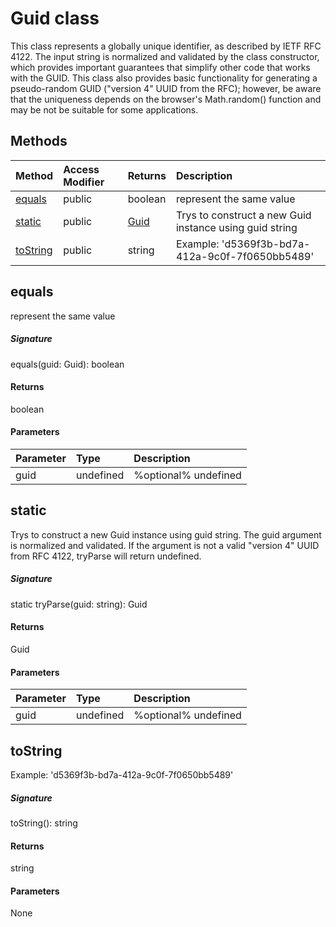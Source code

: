 # Guid class

This class represents a globally unique identifier, as described by 
IETF RFC 4122. The input string is normalized and validated by the class 
constructor, which provides important guarantees that simplify other code 
that works with the GUID. This class also provides basic functionality 
for generating a pseudo-random GUID ("version 4" UUID from the RFC); 
however, be aware that the uniqueness depends on the browser's 
Math.random() function and may be not be suitable for some applications. 






## Methods

| Method	   | Access Modifier | Returns	| Description|
|:-------------|:----|:-------|:-----------|
|[equals](#equals)      | public | boolean | represent the same value |
|[static](#static)      | public | [Guid](Guid.md) | Trys to construct a new Guid instance using guid string |
|[toString](#tostring)      | public | string | Example: 'd5369f3b-bd7a-412a-9c0f-7f0650bb5489' |




## equals

represent the same value

##### Signature
equals(guid: Guid): boolean

#### Returns
boolean

#### Parameters


| Parameter	   | Type    | Description |
|:-------------|:---------------|:------------|
| guid     | undefined | %optional% undefined |


## static

Trys to construct a new Guid instance using guid string. The guid argument 
is normalized and validated. If the argument is not a valid "version 4" UUID from 
RFC 4122, tryParse will return undefined. 


##### Signature
static tryParse(guid: string): Guid

#### Returns
Guid

#### Parameters


| Parameter	   | Type    | Description |
|:-------------|:---------------|:------------|
| guid     | undefined | %optional% undefined |


## toString

Example: 'd5369f3b-bd7a-412a-9c0f-7f0650bb5489'

##### Signature
toString(): string

#### Returns
string

#### Parameters
None

